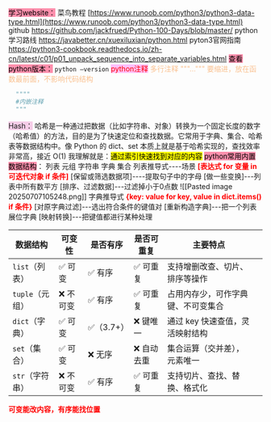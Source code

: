 <mark style="background: #FF5582A6;">学习website：</mark>
菜鸟教程
[https://www.runoob.com/python3/python3-data-type.html](https://www.runoob.com/python3/python3-data-type.html)
github
https://github.com/jackfrued/Python-100-Days/blob/master/
python学习路线
https://javabetter.cn/xuexiluxian/python.html
pyton3官网指南
https://python3-cookbook.readthedocs.io/zh-cn/latest/c01/p01_unpack_sequence_into_separate_variables.html
<mark style="background: #FF5582A6;">查看python版本：</mark>
    `python —version`
<span style="background:#fdbfff"><font color="#ff0000">python注释</font></span>
<font color="#fac08f">多行注释 """...""" 要缩进，放在函数最前面，不影响代码结构</font>
```python
  """"
  #内嵌注释  
  """
```
<span style="background:rgba(240, 167, 216, 0.55)">Hash：</span>
哈希是一种通过把数据（比如字符串、对象）转换为一个固定长度的数字（哈希值）的方法，目的是为了快速定位和查找数据。它常用于字典、集合、哈希表等数据结构中。像 Python 的 dict、set 本质上就是基于哈希实现的，查找效率非常高，接近 O(1)
我理解就是：<mark class="hltr-red">通过索引快速找到对应的内容</mark>
<mark style="background: #FF5582A6;">python常用内置数据结构</mark>：
列表
元组
字符串
字典
集合
列表推导式----场景
<font color="#ff0000">**[表达式 for 变量 in 可迭代对象 if 条件]**</font>
[保留或筛选数据项]----提取句子中的字母
[做一些变换]---列表中所有数平方
[排序、过滤数据]---过滤掉小于0点数
![[Pasted image 20250707105248.png]]
字典推导式
<font color="#ff0000">**{key: value for key, value in dict.items() if 条件}**</font>
[对原字典过滤]---选出符合条件的键值对
[重新构造字典]---把一个列表展位字典
[映射转换]---把键值都进行某种处理

| 数据结构        | 可变性   | 是否有序    | 是否可重复  | 主要特点               |     |
| ----------- | ----- | ------- | ------ | ------------------ | --- |
| `list`（列表）  | ✅ 可变  | ✅ 有序    | ✅ 可重复  | 支持增删改查、切片、排序等操作    |     |
| `tuple`（元组） | ❌ 不可变 | ✅ 有序    | ✅ 可重复  | 占用内存少，可作字典键、不可变集合  |     |
| `dict`（字典）  | ✅ 可变  | ✅（3.7+） | ❌ 键唯一  | 通过 key 快速查值，灵活映射结构 |     |
| `set`（集合）   | ✅ 可变  | ❌ 无序    | ❌ 自动去重 | 集合运算（交并差），元素唯一     |     |
| `str`（字符串）  | ❌ 不可变 | ✅ 有序    | ✅ 可重复  | 支持切片、查找、替换、格式化     |     |
**<font color="#ff0000">可变能改内容，有序能找位置</font>**